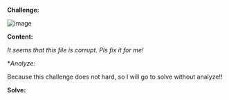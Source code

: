 **Challenge:**

![image](https://user-images.githubusercontent.com/94149390/175924042-bd68513d-667f-4413-a31c-7347280599ee.png)

**Content:**

*It seems that this file is corrupt. Pls fix it for me!*

**Analyze:*

Because this challenge does not hard, so I will go to solve without analyze!!

**Solve:**

